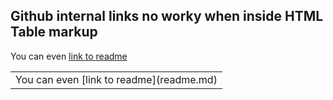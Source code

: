 ## Github internal links no worky when inside HTML Table markup

You can even [link to readme](readme.md)
<table><tr><td>You can even [link to readme](readme.md)</td></tr></table>
